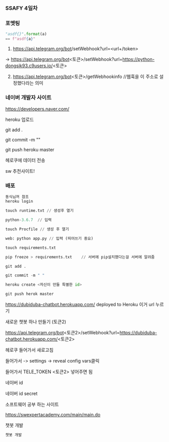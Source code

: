 ### SSAFY  4일차



### 포멧팅

```python
"asdf{}".format(a)
== f"asdf{a}"
```

1) https://api.telegram.org/bot<token>/setWebhook?url=<url+/token>

-> https://api.telegram.org/bot<토큰>/setWebhook?url=https://python-dongsik93.c9users.io/<토큰>



2) https://api.telegram.org/bot<토큰>/getWebhookinfo    //웹훅을 이 주소로 설정했다라는 의미





### 네이버 개발자 사이트

https://developers.naver.com/



heroku 업로드

git add .

git commit -m ""

git push heroku master 

헤로쿠에 데이터 전송

sw 추천사이트!



### 배포

```python
동식님꺼 참조
heroku login

touch runtime.txt // 생성후 열기

python-3.6.7  // 입력

touch Procfile // 생성 후 열기

web: python app.py // 입력 (띄어쓰기 중요)

touch requirements.txt 

pip freeze > requirements.txt    // 서버에 pip설치했다는걸 서버에 알려줌

git add .

git commit -m " "

heroku create <자신이 만들 특별한 id>

git push herok master

```

 https://dubiduba-chatbot.herokuapp.com/ deployed to Heroku 이거  url 누르기

새로운 챗봇 하나 만들기 (토큰2)

https://api.telegram.org/bot<토큰2>/setWebhook?url=https://dubiduba-chatbot.herokuapp.com/<토큰2>

헤로쿠 들어가서 새로고침

들어가서 -> settings -> reveal config vars클릭

들어가서   TELE_TOKEN <토큰2> 넣어주면 됨

네이버 id

네이버 id secret 



소프트웨어 공부 하는 사이트

https://swexpertacademy.com/main/main.do

챗봇 개발

```python
챗봇 개발
```





